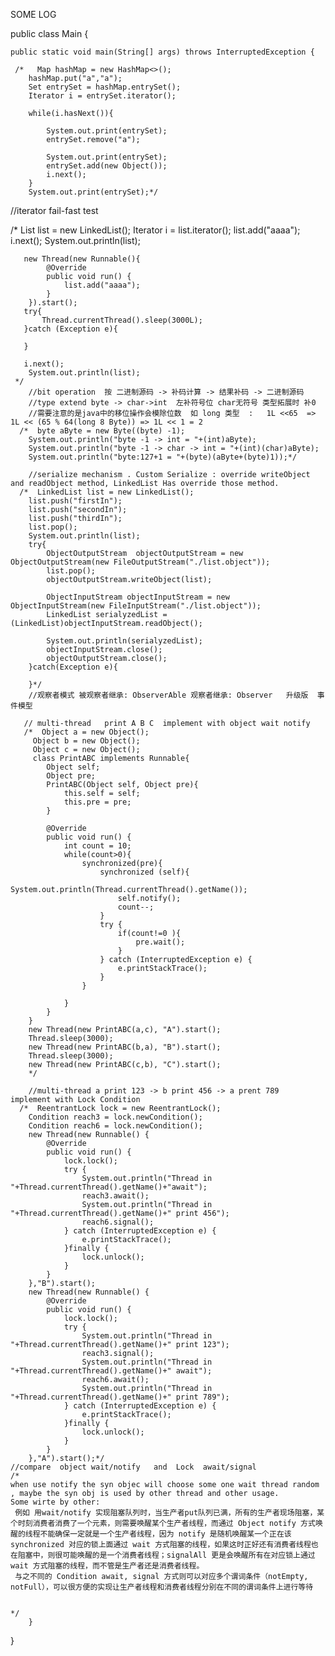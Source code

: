 SOME LOG


public class Main {

    public static void main(String[] args) throws InterruptedException {
    
     /*   Map hashMap = new HashMap<>();
        hashMap.put("a","a");
        Set entrySet = hashMap.entrySet();
        Iterator i = entrySet.iterator();

        while(i.hasNext()){
		
            System.out.print(entrySet);
            entrySet.remove("a");

            System.out.print(entrySet);
            entrySet.add(new Object());
            i.next();
        }
        System.out.print(entrySet);*/

//iterator fail-fast  test

   /*    List list = new LinkedList();
       Iterator i = list.iterator();
       list.add("aaaa");
       i.next();
       System.out.println(list);

       new Thread(new Runnable(){
            @Override
            public void run() {
                list.add("aaaa");
            }
        }).start();
       try{
           Thread.currentThread().sleep(3000L);
       }catch (Exception e){

       }

       i.next();
        System.out.println(list);
     */
        //bit operation  按 二进制源码 -> 补码计算 -> 结果补码 -> 二进制源码
        //type extend byte -> char->int  左补符号位 char无符号 类型拓展时 补0
        //需要注意的是java中的移位操作会模除位数  如 long 类型  :   1L <<65  => 1L << (65 % 64(long 8 Byte)) => 1L << 1 = 2
      /*  byte aByte = new Byte((byte) -1);
        System.out.println("byte -1 -> int = "+(int)aByte);
        System.out.println("byte -1 -> char -> int = "+(int)(char)aByte);
        System.out.println("byte:127+1 = "+(byte)(aByte+(byte)1));*/

        //serialize mechanism . Custom Serialize : override writeObject and readObject method, LinkedList Has override those method.
      /*  LinkedList list = new LinkedList();
        list.push("firstIn");
        list.push("secondIn");
        list.push("thirdIn");
        list.pop();
        System.out.println(list);
        try{
            ObjectOutputStream  objectOutputStream = new ObjectOutputStream(new FileOutputStream("./list.object"));
            list.pop();
            objectOutputStream.writeObject(list);

            ObjectInputStream objectInputStream = new ObjectInputStream(new FileInputStream("./list.object"));
            LinkedList serialyzedList = (LinkedList)objectInputStream.readObject();

            System.out.println(serialyzedList);
            objectInputStream.close();
            objectOutputStream.close();
        }catch(Exception e){

        }*/
        //观察者模式 被观察者继承: ObserverAble 观察者继承: Observer   升级版  事件模型

       // multi-thread   print A B C  implement with object wait notify
       /*  Object a = new Object();
         Object b = new Object();
         Object c = new Object();
         class PrintABC implements Runnable{
            Object self;
            Object pre;
            PrintABC(Object self, Object pre){
                this.self = self;
                this.pre = pre;
            }

            @Override
            public void run() {
                int count = 10;
                while(count>0){
                    synchronized(pre){
                        synchronized (self){
                            System.out.println(Thread.currentThread().getName());
                            self.notify();
                            count--;
                        }
                        try {
                            if(count!=0 ){
                                pre.wait();
                            }
                        } catch (InterruptedException e) {
                            e.printStackTrace();
                        }
                    }

                }
            }
        }
        new Thread(new PrintABC(a,c), "A").start();
        Thread.sleep(3000);
        new Thread(new PrintABC(b,a), "B").start();
        Thread.sleep(3000);
        new Thread(new PrintABC(c,b), "C").start();
        */

        //multi-thread a print 123 -> b print 456 -> a prent 789  implement with Lock Condition
      /*  ReentrantLock lock = new ReentrantLock();
        Condition reach3 = lock.newCondition();
        Condition reach6 = lock.newCondition();
        new Thread(new Runnable() {
            @Override
            public void run() {
                lock.lock();
                try {
                    System.out.println("Thread in "+Thread.currentThread().getName()+"await");
                    reach3.await();
                    System.out.println("Thread in "+Thread.currentThread().getName()+" print 456");
                    reach6.signal();
                } catch (InterruptedException e) {
                    e.printStackTrace();
                }finally {
                    lock.unlock();
                }
            }
        },"B").start();
        new Thread(new Runnable() {
            @Override
            public void run() {
                lock.lock();
                try {
                    System.out.println("Thread in "+Thread.currentThread().getName()+" print 123");
                    reach3.signal();
                    System.out.println("Thread in "+Thread.currentThread().getName()+" await");
                    reach6.await();
                    System.out.println("Thread in "+Thread.currentThread().getName()+" print 789");
                } catch (InterruptedException e) {
                    e.printStackTrace();
                }finally {
                    lock.unlock();
                }
            }
        },"A").start();*/
	//compare  object wait/notify   and  Lock  await/signal   
	/*
	when use notify the syn objec will choose some one wait thread random , maybe the syn obj is used by other thread and other usage. 
	Some wirte by other:
   	 例如 用wait/notify 实现阻塞队列时，当生产者put队列已满，所有的生产者现场阻塞，某个时刻消费者消费了一个元素，则需要唤醒某个生产者线程，而通过 Object notify 方式唤醒的线程不能确保一定就是一个生产者线程，因为 notify 是随机唤醒某一个正在该 synchronized 对应的锁上面通过 wait 方式阻塞的线程，如果这时正好还有消费者线程也在阻塞中，则很可能唤醒的是一个消费者线程；signalAll 更是会唤醒所有在对应锁上通过 wait 方式阻塞的线程，而不管是生产者还是消费者线程。
   	 与之不同的 Condition await, signal 方式则可以对应多个谓词条件（notEmpty, notFull），可以很方便的实现让生产者线程和消费者线程分别在不同的谓词条件上进行等待


	*/	
        }

}


